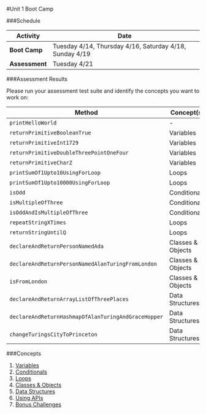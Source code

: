 #Unit 1 Boot Camp

###Schedule

| Activity | Date
---|---
**Boot Camp** | Tuesday 4/14, Thursday 4/16, Saturday 4/18, Sunday 4/19
**Assessment** | Tuesday 4/21

###Assessment Results

Please run your assessment test suite and identify the concepts you want to work on:

Method | Concept(s)
---|---
`printHelloWorld` | -
`returnPrimitiveBooleanTrue` | Variables
`returnPrimitiveInt1729` | Variables
`returnPrimitiveDoubleThreePointOneFour` | Variables
`returnPrimitiveCharZ` | Variables
`printSumOf1Upto10UsingForLoop` | Loops
`printSumOf1Upto10000UsingForLoop` | Loops
`isOdd` | Conditionals
`isMultipleOfThree` | Conditionals
`isOddAndIsMultipleOfThree` | Conditionals
`repeatStringXTimes` | Loops
`returnStringUntilQ` | Loops
`declareAndReturnPersonNamedAda` | Classes & Objects
`declareAndReturnPersonNamedAlanTuringFromLondon` | Classes & Objects
`isFromLondon` | Classes & Objects
`declareAndReturnArrayListOfThreePlaces` | Data Structures
`declareAndReturnHashmapOfAlanTuringAndGraceHopper` | Data Structures
`changeTuringsCityToPrinceton` | Data Structures

###Concepts

1. [Variables]()
2. [Conditionals]()
3. [Loops]()
4. [Classes & Objects]()
5. [Data Structures]()
6. [Using APIs]()
7. [Bonus Challenges]()
